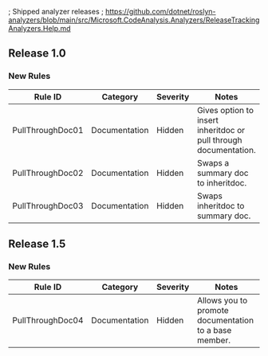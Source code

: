 ﻿; Shipped analyzer releases
; https://github.com/dotnet/roslyn-analyzers/blob/main/src/Microsoft.CodeAnalysis.Analyzers/ReleaseTrackingAnalyzers.Help.md

## Release 1.0

### New Rules

Rule ID | Category | Severity | Notes
--------|----------|----------|--------------------
PullThroughDoc01  |  Documentation  |  Hidden | Gives option to insert inheritdoc or pull through documentation.
PullThroughDoc02  | Documentation |  Hidden    | Swaps a summary doc to inheritdoc.
PullThroughDoc03  |  Documentation   | Hidden | Swaps inheritdoc to summary doc.

## Release 1.5

### New Rules 

Rule ID | Category | Severity | Notes
--------|----------|----------|--------------------
PullThroughDoc04  |  Documentation  |  Hidden | Allows you to promote documentation to a base member.